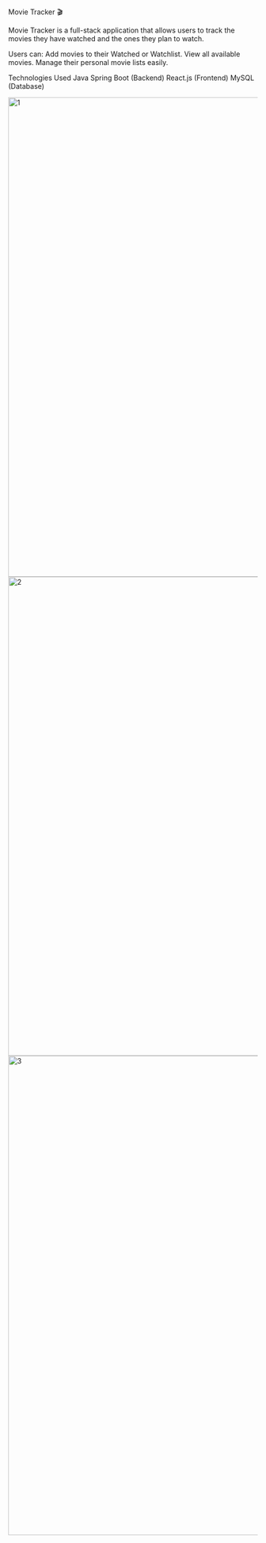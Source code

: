 Movie Tracker 🎬

Movie Tracker is a full-stack application that allows users to track the movies they have watched and the ones they plan to watch.

Users can:
Add movies to their Watched or Watchlist.
View all available movies.
Manage their personal movie lists easily.

Technologies Used
Java Spring Boot (Backend)
React.js (Frontend)
MySQL (Database)



<img width="1906" height="968" alt="1" src="https://github.com/user-attachments/assets/314bf78e-b286-448b-861b-2d424bec7ca7" />
<img width="1904" height="967" alt="2" src="https://github.com/user-attachments/assets/34fc2f87-1e79-4345-988b-c29a933dbbfa" />
<img width="1920" height="968" alt="3" src="https://github.com/user-attachments/assets/e62bcc04-9071-42bb-87ea-07e74b95e9a0" />

